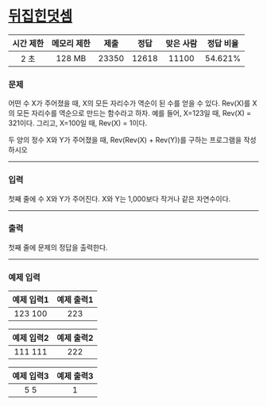 # [뒤집힌덧셈](https://www.acmicpc.net/problem/1357)

<div align = center>

| 시간 제한 | 메모리 제한 | 제출  | 정답  | 맞은 사람 | 정답 비율 |
| :-------: | :---------: | :---: | :---: | :-------: | :-------: |
|   2 초    |   128 MB    | 23350 | 12618 |   11100   |  54.621%  |

</div>

### 문제

어떤 수 X가 주어졌을 때, X의 모든 자리수가 역순이 된 수를 얻을 수 있다. Rev(X)를 X의 모든 자리수를 역순으로 만드는 함수라고 하자. 예를 들어, X=123일 때, Rev(X) = 321이다. 그리고, X=100일 때, Rev(X) = 1이다.

두 양의 정수 X와 Y가 주어졌을 때, Rev(Rev(X) + Rev(Y))를 구하는 프로그램을 작성하시오

---

### 입력

첫째 줄에 수 X와 Y가 주어진다. X와 Y는 1,000보다 작거나 같은 자연수이다.

---

### 출력

첫째 줄에 문제의 정답을 출력한다.

---

### 예제 입력

| 예제 입력1 | 예제 출력1 |
| :--------: | :--------: |
|  123 100   |    223     |

| 예제 입력2 | 예제 출력2 |
| :--------: | :--------: |
|  111 111   |    222     |

| 예제 입력3 | 예제 출력3 |
| :--------: | :--------: |
|    5 5     |     1      |
